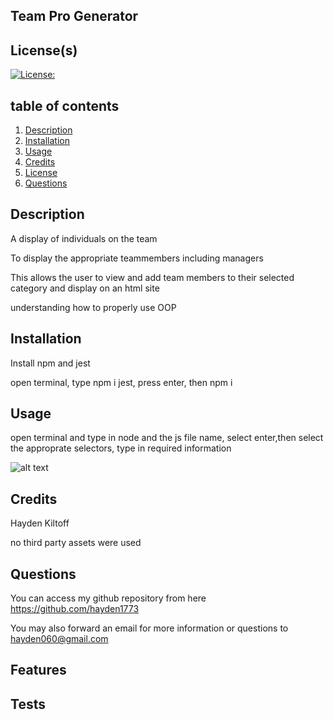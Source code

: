
## Team Pro Generator


## License(s)
[![License: ](https://img.shields.io/badge/License--blue.svg)](https://opensource.org/licenses/MIT)


## table of contents
1. [Description](#description)
2. [Installation](#installation)
3. [Usage](#usage)
4. [Credits](#credits)
5. [License](#license)
6. [Questions](#questions)
        
        
        
## Description
A display of individuals on the team

To display the appropriate teammembers including managers

This allows the user to view and add team members to their selected category and display on an html site

understanding how to properly use OOP
        
        
## Installation
Install npm and jest

open terminal, type npm i jest, press enter, then npm i
        
        
## Usage
open terminal and type in node and the js file name, select enter,then select the approprate selectors, type in required information

![alt text]()
        
## Credits
Hayden Kiltoff

no third party assets were used
        
        

## Questions
You can access my github repository from here https://github.com/hayden1773
        
You may also forward an email for more information or questions to hayden060@gmail.com
        
## Features

        
        
## Tests 
